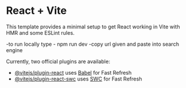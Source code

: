 # React + Vite

This template provides a minimal setup to get React working in Vite with HMR and some ESLint rules.

-to run locally type - npm run dev
-copy url given and paste into search engine









Currently, two official plugins are available:

- [@vitejs/plugin-react](https://github.com/vitejs/vite-plugin-react/blob/main/packages/plugin-react/README.md) uses [Babel](https://babeljs.io/) for Fast Refresh
- [@vitejs/plugin-react-swc](https://github.com/vitejs/vite-plugin-react-swc) uses [SWC](https://swc.rs/) for Fast Refresh
